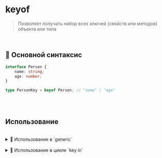 # keyof
> Позволяет получать набор всех ключей (свойств или методов) объекта или типа

<br>

## 🚩 Основной синтаксис
```typescript
interface Person {
    name: string;
    age: number;
}

type PersonKey = keyof Person; // "name" | "age"

```       

<br>
<br>

## Использование

<br>

<details>
<summary>🔹 Использование в `generic`</summary>

<br>
    
```typescript
interface Person {
    name: string;
    age: number;
}

function getProperty<T, K extends keyof T>(obj: T, key: K): T[K] {
    return obj[key];
}

const person: Person = {
    name: "Alice",
    age: 30
};

const nameValue = getProperty(person, "name"); // nameValue - 'Alice'
const ageValue = getProperty(person, "age");   // ageValue - 30

```
<br>

🎯 `T` содержит типизированый объект `{name: string, age: number}`

🎯 `K` при помощи `keyof` вынимает все ключи в виде строки из `T`  `'name' | 'age'`  

🎯 Вторым аргументом функции может быть только `ключ`, который есть в `объекте` первого аргумента

</details>

<br>    

<details>
<summary>🔹 Использование в цикле `key in`</summary>

<br>
    
```typescript
type FormProps = {
  name: string,
  age: number
}

type ValidationScheme<T> = {
  [K in keyof T]: {
      value: T[K],
      check: boolean,
      inputName: K
  }
}

type ValidationSchemeForm = ValidationScheme<FormProps>
```  
🎯 `FormProps` содержит имена инпутов формы, и тип их значения    

🎯 `ValidationScheme` служит как динамический генератор типов, параметров для каждого из инпута формы  

🎯 `ValidationSchemeForm` соеденительное звено, которое прокидывает через `generic`, все инпуты в генератор  

<br>

<details>
 <summary>`[K in keyof T]` конструкция делает следующее:</summary>
 
&emsp;&emsp; 🎯 `keyof T` получает все ключи из полученного `generic` 👉🏼 (`'name' | 'age'`)  

&emsp;&emsp; 🎯 Все ключи перебираються в цикле, создавая новый типизированный объект с свойствами `{value: T[K], check: boolean, inputName: K}`   

&emsp;&emsp; 🎯 В переменную `K` по очередно попадают все ключи из `keyof T`: `'name', 'age'`   

&emsp;&emsp; 🎯 Имея ключ, можно получить и значение каждого ключа из `generic`, это происходит в переменной `value: T[K]`

```typescript
type ValidationSchemeForm = { // => результат работы K in keyof T 
     name: {
            value: string;
            check: boolean;
            inputName: "name";
     },
     age: {
         value: number;
         check: boolean;
         inputName: "age";
     }
}
```
</details>
</details>

